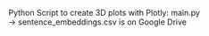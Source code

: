 Python Script to create 3D plots with Plotly: main.py <br>
-> sentence_embeddings.csv is on Google Drive
